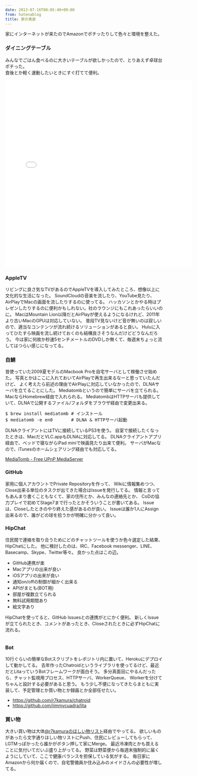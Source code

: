 ```yaml
---
date: 2013-07-16T00:05:40+09:00
from: hatenablog
title: 家の実装
---
```


<p>家にインターネットが来たのでAmazonでポチッたりして色々と環境を整えた。</p>

<h3>ダイニングテーブル</h3>

<p>みんなでごはん食べるのに大きいテーブルが欲しかったので、とりあえず卓球台ポチった。<br>
食後とか軽く運動したいときにすぐ打てて便利。</p>

<iframe class="embed-preview" src="//gifboom.com/x/3e19a950/embed_content" width="600" height="600" frameborder="0" scrolling="no"></iframe>


<script async src="//medias.gifboom.com/static/embed.1.js" charset="utf-8"></script>


<h3>AppleTV</h3>

<p>リビングに良さ気なTVがあるのでAppleTVを導入してみたところ、想像以上に文化的な生活になった。
SoundCloudの音楽を流したり、YouTube見たり、AirPlayでMacの画面を流したりするのに使ってる。
ハッカソンとかやる時はプレゼンしたりするのに便利かもしれない。社のラウンジにもこれあったらいいのに。
MacはMountain Lion以降だとAirPlayが使えるようになるけれど、2011年より古いMacのGPUは対応していない。
普段TV見ないけど音が無いのは寂しいので、適当なコンテンツが流れ続けるソリューションがあると良い。
Huluに入ってひたすら映画を流し続けておくのも結構良さそうなんだけどどうなんだろう。
今は家に何故か秒速5センチメートルのDVDしか無くて、毎週末ちょっと流してはつらい感じになってる。</p>

<h3>自鯖</h3>

<p>昔使っていた2009夏モデルのMacbook Proを自宅サーバとして稼働させ始めた。
写真とかはここに入れておいてAirPlayで再生出来るなーと思っていたんだけど、
よく考えたら前述の理由でAirPlayに対応していなかったので、DLNAサーバを立てることにした。
Mediatombというので簡単にサーバを立てられる。MacならHomebrew経由で入れられる。
MediatombはHTTPサーバも提供していて、DLNAで公開するファイル/フォルダをブラウザ経由で変更出来る。</p>

<pre class="code" data-unlink>$ brew install mediatomb # インストール
$ mediatomb -e en0       # DLNA &amp; HTTPサーバ起動</pre>


<p>DLNAクライアントにはTVに接続しているPS3を使う。
自室で接続したくなったときは、MacだとVLC.appもDLNAに対応してる。
DLNAクライアントアプリ経由で、ベッドで寝ながらiPad miniで映画見たり出来て便利。
サーバがMacなので、iTunesのホームシェアリング経由でも対応してる。</p>

<p><a href="http://mediatomb.cc/">MediaTomb - Free UPnP MediaServer</a></p>

<h3>GitHub</h3>

<p>家用に個人アカウントでPrivate Repositoryを作って、
Wikiに情報集めつつ、Close出来る単位のタスクが出てきた場合はIssueを発行してる。
情報と言ってもあんまり書くこともなくて、家の住所とか、みんなの連絡先とか、
CoDの協力プレイで初めてStage7まで行ったとかそういうことが書いてある。
Issueは、Closeしたときのやり終えた感があるのが良い。
Issueは誰か1人にAssign出来るので、誰がどの球を拾うかが明確に分かって良い。</p>

<h3>HipChat</h3>

<p>住民間で連絡を取り合うためにどのチャットツールを使うか色々選定した結果、HipChatにした。
他に検討したのは、IRC、Facebook messenger、LINE、Basecamp、Skype、Twitter等々。
良かった点はこの辺。</p>

<ul>
<li>GitHub連携が楽</li>
<li>Macアプリの出来が良い</li>
<li>iOSアプリの出来が良い</li>
<li>通知on/offの制御が細かく出来る</li>
<li>APIがまとも(BOT用)</li>
<li>部屋が複数立てられる</li>
<li>無料試用期間あり</li>
<li>絵文字あり</li>
</ul>


<p>HipChatを使ってると、GitHub Issuesとの連携がとにかく便利。
新しくIssueが立てられたとき、コメントがあったとき、Closeされたときに必ずHipChatに流れる。</p>

<p><img src="http://dl.dropboxusercontent.com/u/5978869/image/20130715_223540.png" alt=""></p>

<h3>Bot</h3>

<p>10行ぐらいの簡単なBotスクリプトをレポジトリ内に置いて、Herokuにデプロイして動かしてる。
去年作ったChatroidというライブラリを使ってるけど、最近だとLitaっていうBotフレームワークが面白そう。
多分真面目にやるんだったら、チャット監視用プロセス、HTTPサーバ、WorkerQueue、
Workerを分けてちゃんと設計する必要があると思う。
もう少し不便になってきたらまともに実装して、予定管理とか買い物とか録画とか全部任せたい。</p>

<ul>
<li><a href="https://github.com/r7kamura/chatroid">https://github.com/r7kamura/chatroid</a></li>
<li><a href="https://github.com/jimmycuadra/lita">https://github.com/jimmycuadra/lita</a></li>
</ul>


<h3>買い物</h3>

<p>大きい買い物は大体<a href="http://www.amazon.co.jp/registry/wishlist/31WJYTS73D19K">@r7kamuraのほしい物リスト</a>経由でやってる。
欲しいものがあったら文字通りほしい物リストにPush、住民にレビューしてもらって、LGTMっぽかったら誰かがボタン押して家にMerge。
最近冷凍肉とかも買えることに気付いてだいぶ盛り上がってる。
野菜は野菜便から毎週末強制的に届くようにしていて、ここで健康バランスを担保している気がする。
毎日家にAmazonから何か届くので、自宅警備員か住み込みのメイドさんの必要性が増してる。</p>

